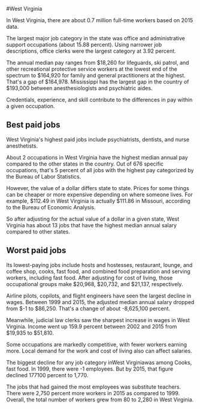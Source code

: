 

#West Virginia

In West Virginia, there are about 0.7 million full-time workers based on 2015 data.

The largest major job category in the state was office and administrative support occupations (about 15.88 percent). Using narrower job descriptions, office clerks were the largest category at 3.92 percent.
               
The annual median pay ranges from $18,260 for lifeguards, ski patrol, and other recreational protective service workers at the lowest end of the spectrum to  $164,920 for family and general practitioners at the highest. That's a gap of $164,978. Mississippi has the largest gap in the country of $193,000 between anesthesiologists and psychiatric aides.
          
Credentials, experience, and skill contribute to the differences in pay within a given occupation.

## Best paid jobs
West Virginia's highest paid jobs include <span class='occ_title_em'>psychiatrists, dentists</span>, and <span class='occ_title_em'>nurse anesthetists</span>.
               
About 2 occupations in West Virginia have the highest median annual pay compared to the other states in the country. Out of 676 specific occupations, that's 5 percent of all jobs with the highest pay categorized by the Bureau of Labor Statistics.
               
However, the value of a dollar differs state to state. Prices for some things can be cheaper or more expensive depending on where someone lives. For example, $112.49 in West Virginia is actually $111.86 in Missouri, according to the Bureau of Economic Analysis.
               
So after adjusting for the actual value of a dollar in a given state, West Virginia has about 13 jobs that have the highest median annual salary compared to other states.
               
## Worst paid jobs

Its lowest-paying jobs include <span class='occ_title_em'>hosts and hostesses, restaurant, lounge, and coffee shop</span>, <span class='occ_title_em'>cooks, fast food</span>, and <span class='occ_title_em'>combined food preparation and serving workers, including fast food</span>. After adjusting for cost of living, those occupational groups make $20,968,  $20,732, and  $21,137, respectively.
               
<span class='occ_title_em'>Airline pilots, copilots, and flight engineers</span> have seen the largest decline in wages. Between 1999 and 2015, the adjusted median annual salary dropped from $-1 to $86,250. That's a change of about -8,625,100 percent.
               
Meanwhile, <span class='occ_title_em'>judicial law clerks</span> saw the sharpest increase in wages in West Virginia. Income went up 159.9 percent between 2002 and 2015 from $19,935 to $51,810.

Some occupations are markedly competitive, with fewer workers earning more. Local demand for the work and cost of living also can affect salaries.

            
The biggest decline for any job category inWest Virginiawas among <span class='occ_title_em'>Cooks, fast food</span>. In 1999, there were -1 employees. But by 2015, that figure declined 177100 percent to 1,770. 
               
The jobs that had gained the most employees was substitute teachers. There were 2,750 percent more workers in 2015 as compared to 1999. Overall, the total number of workers grew from 80 to 2,280 in West Virginia.
